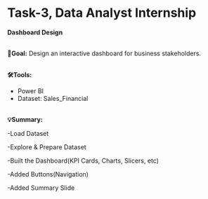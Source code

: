 # Task-3, Data Analyst Internship

**Dashboard Design**<br><br>

**🎯Goal:** Design an interactive dashboard for business stakeholders.<br><br>

**🛠️Tools:**
- Power BI
- Dataset: Sales_Financial<br><br>

**💡Summary:**
  
-Load Dataset

-Explore & Prepare Dataset

-Built the Dashboard(KPI Cards, Charts, Slicers, etc)

-Added Buttons(Navigation)

-Added Summary Slide





